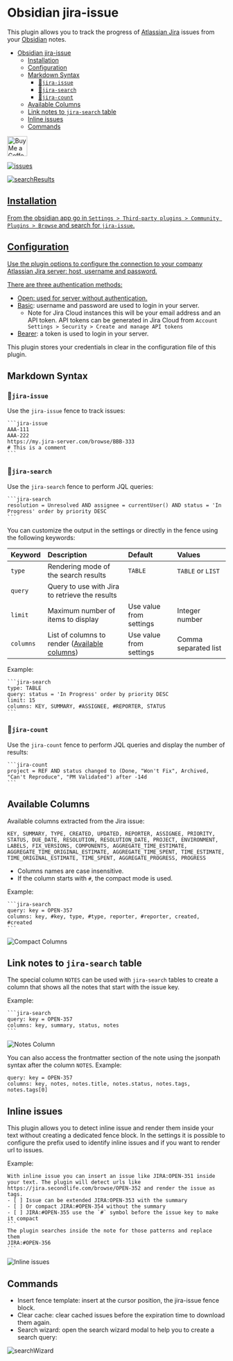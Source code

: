 # Obsidian jira-issue

This plugin allows you to track the progress of [Atlassian Jira](https://www.atlassian.com/software/jira) issues from your [Obsidian](https://obsidian.md/) notes.

<!-- TOC -->

- [Obsidian jira-issue](#obsidian-jira-issue)
    - [Installation](#installation)
    - [Configuration](#configuration)
    - [Markdown Syntax](#markdown-syntax)
        - [📃`jira-issue`](#jira-issue)
        - [🔎`jira-search`](#jira-search)
        - [🔢`jira-count`](#jira-count)
    - [Available Columns](#available-columns)
    - [Link notes to `jira-search` table](#link-notes-to-jira-search-table)
    - [Inline issues](#inline-issues)
    - [Commands](#commands)

<!-- /TOC -->

<a href='https://ko-fi.com/marc0l92' target='_blank'><img height='35' style='border:0px;height:46px;' src='https://az743702.vo.msecnd.net/cdn/kofi3.png' border='0' alt='Buy Me a Coffee' />


![issues](./doc/issues.png)

![searchResults](./doc/searchResults2.png)

## Installation
From the obsidian app go in `Settings > Third-party plugins > Community Plugins > Browse` and search for `jira-issue`.

## Configuration

Use the plugin options to configure the connection to your company Atlassian Jira server: host, username and password.

There are three authentication methods:

- Open: used for server without authentication.
- [Basic](https://datatracker.ietf.org/doc/html/rfc7617): username and password are used to login in your server.
  - Note for Jira Cloud instances this will be your email address and an API token.  API tokens can be generated in Jira Cloud from `Account Settings > Security > Create and manage API tokens`
- [Bearer](https://datatracker.ietf.org/doc/html/rfc6750): a token is used to login in your server.

This plugin stores your credentials in clear in the configuration file of this plugin.

## Markdown Syntax

### 📃`jira-issue`
Use the `jira-issue` fence to track issues:

    ```jira-issue
    AAA-111
    AAA-222
    https://my.jira-server.com/browse/BBB-333
    # This is a comment
    ```

### 🔎`jira-search`
Use the `jira-search` fence to perform JQL queries:

    ```jira-search
    resolution = Unresolved AND assignee = currentUser() AND status = 'In Progress' order by priority DESC
    ```

You can customize the output in the settings or directly in the fence using the following keywords:

| Keyword | Description | Default | Values |
| :- | :- | :- | :- |
| `type` | Rendering mode of the search results | `TABLE` | `TABLE` or `LIST` |
| `query` | Query to use with Jira to retrieve the results |  |  |
| `limit` | Maximum number of items to display | Use value from settings | Integer number |
| `columns` | List of columns to render ([Available columns](#available-columns)) | Use value from settings | Comma separated list |

Example:

    ```jira-search
    type: TABLE
    query: status = 'In Progress' order by priority DESC
    limit: 15
    columns: KEY, SUMMARY, #ASSIGNEE, #REPORTER, STATUS
    ```

### 🔢`jira-count`
Use the `jira-count` fence to perform JQL queries and display the number of results:

    ```jira-count
    project = REF AND status changed to (Done, "Won't Fix", Archived, "Can't Reproduce", "PM Validated") after -14d
    ```

## Available Columns

Available columns extracted from the Jira issue:

    KEY, SUMMARY, TYPE, CREATED, UPDATED, REPORTER, ASSIGNEE, PRIORITY, STATUS, DUE_DATE, RESOLUTION, RESOLUTION_DATE, PROJECT, ENVIRONMENT, LABELS, FIX_VERSIONS, COMPONENTS, AGGREGATE_TIME_ESTIMATE, AGGREGATE_TIME_ORIGINAL_ESTIMATE, AGGREGATE_TIME_SPENT, TIME_ESTIMATE, TIME_ORIGINAL_ESTIMATE, TIME_SPENT, AGGREGATE_PROGRESS, PROGRESS

- Columns names are case insensitive.
- If the column starts with `#`, the compact mode is used.

Example:

    ```jira-search
    query: key = OPEN-357
    columns: key, #key, type, #type, reporter, #reporter, created, #created
    ```
![Compact Columns](./doc/compactColumns.png)

## Link notes to `jira-search` table

The special column `NOTES` can be used with `jira-search` tables to create a column that shows all the notes that start with the issue key.

Example:

    ```jira-search
    query: key = OPEN-357
    columns: key, summary, status, notes
    ```

![Notes Column](./doc/notesColumn.png)

You can also access the frontmatter section of the note using the jsonpath syntax after the column `NOTES`. Example:

```jira-search
query: key = OPEN-357
columns: key, notes, notes.title, notes.status, notes.tags, notes.tags[0]
```


## Inline issues
This plugin allows you to detect inline issue and render them inside your text without creating a dedicated fence block. In the settings it is possible to configure the prefix used to identify inline issues and if you want to render url to issues.

Example:

    With inline issue you can insert an issue like JIRA:OPEN-351 inside your text. The plugin will detect urls like https://jira.secondlife.com/browse/OPEN-352 and render the issue as tags.
    - [ ] Issue can be extended JIRA:OPEN-353 with the summary
    - [ ] Or compact JIRA:#OPEN-354 without the summary
    - [ ] JIRA:#OPEN-355 use the `#` symbol before the issue key to make it compact
    ```
    The plugin searches inside the note for those patterns and replace them
    JIRA:#OPEN-356
    ```

![Inline issues](./doc/inlineIssues.png)



## Commands

- Insert fence template: insert at the cursor position, the jira-issue fence block.
- Clear cache: clear cached issues before the expiration time to download them again.
- Search wizard: open the search wizard modal to help you to create a search query:

![searchWizard](./doc/searchWizard.png)

